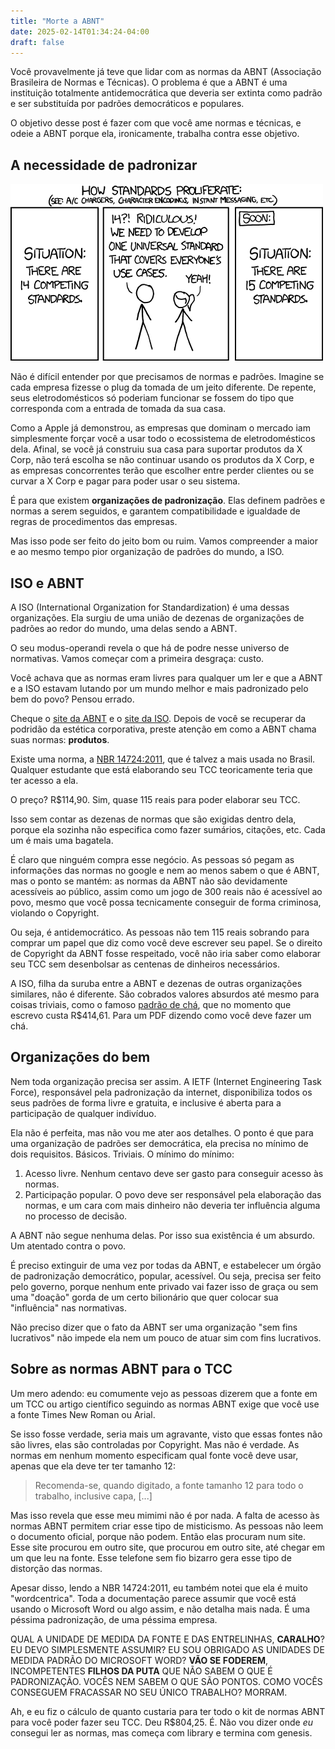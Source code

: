 ```yaml
---
title: "Morte a ABNT"
date: 2025-02-14T01:34:24-04:00
draft: false
---
```


Você provavelmente já teve que lidar com as normas da ABNT (Associação Brasileira de Normas e Técnicas). O problema é que a ABNT é uma instituição totalmente antidemocrática que deveria ser extinta como padrão e ser substituída por padrões democráticos e populares.

O objetivo desse post é fazer com que você ame normas e técnicas, e odeie a ABNT porque ela, ironicamente, trabalha contra esse objetivo.

## A necessidade de padronizar

![](/abnt/standards.png)

Não é difícil entender por que precisamos de normas e padrões. Imagine se cada empresa fizesse o plug da tomada de um jeito diferente. De repente, seus eletrodomésticos só poderiam funcionar se fossem do tipo que corresponda com a entrada de tomada da sua casa.

Como a Apple já demonstrou, as empresas que dominam o mercado iam simplesmente forçar você a usar todo o ecossistema de eletrodomésticos dela. Afinal, se você já construiu sua casa para suportar produtos da X Corp, não terá escolha se não continuar usando os produtos da X Corp, e as empresas concorrentes terão que escolher entre perder clientes ou se curvar a X Corp e pagar para poder usar o seu sistema.

É para que existem **organizações de padronização**. Elas definem padrões e normas a serem seguidos, e garantem compatibilidade e igualdade de regras de procedimentos das empresas.

Mas isso pode ser feito do jeito bom ou ruim. Vamos compreender a maior e ao mesmo tempo pior organização de padrões do mundo, a ISO.

## ISO e ABNT

A ISO (International Organization for Standardization) é uma dessas organizações. Ela surgiu de uma união de dezenas de organizações de padrões ao redor do mundo, uma delas sendo a ABNT. 

O seu modus-operandi revela o que há de podre nesse universo de normativas. Vamos começar com a primeira desgraça: custo.

Você achava que as normas eram livres para qualquer um ler e que a ABNT e a ISO estavam lutando por um mundo melhor e mais padronizado pelo bem do povo? Pensou errado. 

Cheque o [site da ABNT](http://www.abnt.org.br/) e o [site da ISO](https://www.iso.org/). Depois de você se recuperar da podridão da estética corporativa, preste atenção em como a ABNT chama suas normas: **produtos**. 

Existe uma norma, a [NBR 14724:2011](https://www.abntcatalogo.com.br/pnm.aspx?Q=YUUvcG5jemdOdXZoa1lmdmNSWER3ZkxmUjdtZkJadDh6ZzRJLzE4TFdndz0=), que é talvez a mais usada no Brasil. Qualquer estudante que está elaborando seu TCC teoricamente teria que ter acesso a ela.

O preço? R$114,90. Sim, quase 115 reais para poder elaborar seu TCC.

Isso sem contar as dezenas de normas que são exigidas dentro dela, porque ela sozinha não especifica como fazer sumários, citações, etc. Cada um é mais uma bagatela.

É claro que ninguém compra esse negócio. As pessoas só pegam as informações das normas no google e nem ao menos sabem o que é ABNT, mas o ponto se mantém: as normas da ABNT não são devidamente acessíveis ao público, assim como um jogo de 300 reais não é acessível ao povo, mesmo que você possa tecnicamente conseguir de forma criminosa, violando o Copyright.

Ou seja, é antidemocrático. As pessoas não tem 115 reais sobrando para comprar um papel que diz como você deve escrever seu papel. Se o direito de Copyright da ABNT fosse respeitado, você não iria saber como elaborar seu TCC sem desenbolsar as centenas de dinheiros necessários.

A ISO, filha da suruba entre a ABNT e dezenas de outras organizações similares, não é diferente. São cobrados valores absurdos até mesmo para coisas triviais, como o famoso [padrão de chá](https://www.iso.org/standard/73224.html), que no momento que escrevo custa R$414,61. Para um PDF dizendo como você deve fazer um chá.

## Organizações do bem

Nem toda organização precisa ser assim. A IETF (Internet Engineering Task Force), responsável pela padronização da internet, disponibiliza todos os seus padrões de forma livre e gratuita, e inclusive é aberta para a participação de qualquer indivíduo.

Ela não é perfeita, mas não vou me ater aos detalhes. O ponto é que para uma organização de padrões ser democrática, ela precisa no mínimo de dois requisitos. Básicos. Triviais. O mínimo do mínimo:

1. Acesso livre. Nenhum centavo deve ser gasto para conseguir acesso às normas.
2. Participação popular. O povo deve ser responsável pela elaboração das normas, e um cara com mais dinheiro não deveria ter influência alguma no processo de decisão.

A ABNT não segue nenhuma delas. Por isso sua existência é um absurdo. Um atentado contra o povo.

É preciso extinguir de uma vez por todas da ABNT, e estabelecer um órgão de padronização democrático, popular, acessível. Ou seja, precisa ser feito pelo governo, porque nenhum ente privado vai fazer isso de graça ou sem uma "doação" gorda de um certo bilionário que quer colocar sua "influência" nas normativas. 

Não preciso dizer que o fato da ABNT ser uma organização "sem fins lucrativos" não impede ela nem um pouco de atuar sim com fins lucrativos.

## Sobre as normas ABNT para o TCC

Um mero adendo: eu comumente vejo as pessoas dizerem que a fonte em um TCC ou artigo científico seguindo as normas ABNT exige que você use a fonte Times New Roman ou Arial.

Se isso fosse verdade, seria mais um agravante, visto que essas fontes não são livres, elas são controladas por Copyright. Mas não é verdade. As normas em nenhum momento especificam qual fonte você deve usar, apenas que ela deve ter ter tamanho 12:

> Recomenda-se, quando digitado, a fonte tamanho 12 para todo o trabalho, inclusive capa, [...]

Mas isso revela que esse meu mimimi não é por nada. A falta de acesso às normas ABNT permitem criar esse tipo de misticismo. As pessoas não leem o documento oficial, porque não podem. Então elas procuram num site. Esse site procurou em outro site, que procurou em outro site, até chegar em um que leu na fonte. Esse telefone sem fio bizarro gera esse tipo de distorção das normas.

Apesar disso, lendo a NBR 14724:2011, eu também notei que ela é muito "wordcentrica". Toda a documentação parece assumir que você está usando o Microsoft Word ou algo assim, e não detalha mais nada. É uma péssima padronização, de uma péssima empresa.

QUAL A UNIDADE DE MEDIDA DA FONTE E DAS ENTRELINHAS, **CARALHO**? EU DEVO SIMPLESMENTE ASSUMIR? EU SOU OBRIGADO AS UNIDADES DE MEDIDA PADRÃO DO MICROSOFT WORD? **VÃO SE FODEREM**, INCOMPETENTES **FILHOS DA PUTA** QUE NÃO SABEM O QUE É PADRONIZAÇÃO. VOCÊS NEM SABEM O QUE SÃO PONTOS. COMO VOCÊS CONSEGUEM FRACASSAR NO SEU ÚNICO TRABALHO? MORRAM.

Ah, e eu fiz o cálculo de quanto custaria para ter todo o kit de normas ABNT para você poder fazer seu TCC. Deu R$804,25. É. Não vou dizer onde *eu* consegui ler as normas, mas começa com library e termina com genesis.
